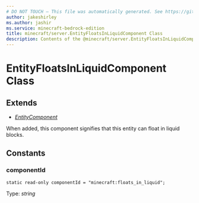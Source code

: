 ```yaml
---
# DO NOT TOUCH — This file was automatically generated. See https://github.com/mojang/minecraftapidocsgenerator to modify descriptions, examples, etc.
author: jakeshirley
ms.author: jashir
ms.service: minecraft-bedrock-edition
title: minecraft/server.EntityFloatsInLiquidComponent Class
description: Contents of the @minecraft/server.EntityFloatsInLiquidComponent class.
---
```

# EntityFloatsInLiquidComponent Class

## Extends
- [*EntityComponent*](EntityComponent.md)

When added, this component signifies that this entity can float in liquid blocks.

## Constants

### **componentId**
`static read-only componentId = "minecraft:floats_in_liquid";`

Type: *string*
